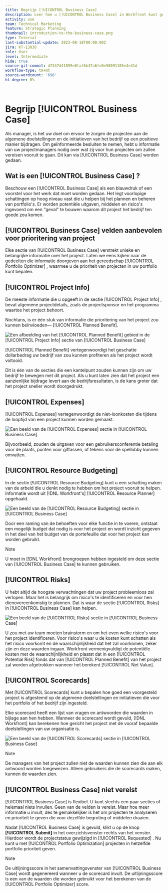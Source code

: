 ```yaml
---
title: Begrijp [!UICONTROL Business Case]
description: Leer hoe u [!UICONTROL Business Case] in Workfront kunt gebruiken om aangevraagde projecten te evalueren en deze te vergelijken met andere projecten in uw portfolio.
activity: use
team: Technical Marketing
feature: Strategic Planning
thumbnail: introduction-to-the-business-case.png
type: Tutorial
last-substantial-update: 2023-08-18T00:00:00Z
jira: KT-13836
role: User
level: Intermediate
hide: true
source-git-commit: d7347d41099e0faf6b47a6fe0e58091105e4e41d
workflow-type: tm+mt
source-wordcount: '698'
ht-degree: 0%

---
```


# Begrijp [!UICONTROL Business Case]

Als manager, is het uw doel om ervoor te zorgen de projecten aan de algemene doelstellingen en de initiatieven van het bedrijf op een positieve manier bijdragen. Om geïnformeerde besluiten te nemen, hebt u informatie van uw projectmanagers nodig over wat zij voor hun projecten om zullen vereisen vooruit te gaan. Dit kan via [!UICONTROL Business Case] worden gedaan.

## Wat is een [!UICONTROL Business Case] ?

Beschouw een [!UICONTROL Business Case] als een blauwdruk of een voorstel voor het werk dat moet worden gedaan. Het legt voorlopige schattingen op hoog niveau vast die u helpen bij het plannen en beheren van portfolio&#39;s. Er worden potentiële uitgaven, middelen en risico&#39;s ingevoerd om een &quot;geval&quot; te bouwen waarom dit project het bedrijf ten goede zou komen.

## [!UICONTROL Business Case] velden aanbevolen voor prioritering van project

Elke sectie van [!UICONTROL Business Case] verstrekt unieke en belangrijke informatie over het project. Laten we eens kijken naar de gedeelten die informatie doorgeven aan het gereedschap [!UICONTROL Portfolio Optimizer] , waarmee u de prioriteit van projecten in uw portfolio kunt bepalen.

## [!UICONTROL Project Info]

De meeste informatie die u opgeeft in de sectie [!UICONTROL Project Info] , bevat algemene projectdetails, zoals de projectsponsor en het programma waartoe het project behoort.

Nochtans, is er één stuk van informatie die prioritering van het project zou kunnen beïnvloeden— [!UICONTROL Planned Benefit].

![ Een afbeelding van het [!UICONTROL Planned Benefit] gebied in de [!UICONTROL Project Info] sectie van [!UICONTROL Business Case]](assets/05-portfolio-management4.png)

[!UICONTROL Planned Benefit] vertegenwoordigt het geschatte dollarbedrag uw bedrijf van zou kunnen profiteren als het project wordt voltooid.

Dit is één van de secties die een kantelpunt zouden kunnen zijn om uw bedrijf te bewegen met dit project. Als u kunt laten zien dat het project een aanzienlijke bijdrage levert aan de bedrijfsresultaten, is de kans groter dat het project sneller wordt doorgedrukt.

## [!UICONTROL Expenses]

[!UICONTROL Expenses] vertegenwoordigt de niet-loonkosten die tijdens de looptijd van een project kunnen worden gemaakt.

![ Een beeld van de [!UICONTROL Expenses] sectie in [!UICONTROL Business Case]](assets/06-portfolio-management5.png)

Bijvoorbeeld, zouden de uitgaven voor een gebruikersconferentie betaling voor de plaats, punten voor giftassen, of tekens voor de spellobby kunnen omvatten.

## [!UICONTROL Resource Budgeting]

In de sectie [!UICONTROL Resource Budgeting] kunt u een schatting maken van de arbeid die u denkt nodig te hebben om het project vooruit te helpen. Informatie wordt uit [!DNL Workfront's] [!UICONTROL Resource Planner] opgehaald.

![ Een beeld van de [!UICONTROL Resource Budgeting] sectie in [!UICONTROL Business Case]](assets/07-portfolio-management6.png)

Door een raming van de behoeften voor elke functie in te voeren, ontstaat een mogelijk budget dat nodig is voor het project en wordt inzicht gegeven in het deel van het budget van de portefeuille dat voor het project kan worden gebruikt.

>[!NOTE]
>
>U moet in [!DNL Workfront] brongroepen hebben ingesteld om deze sectie van [!UICONTROL Business Case] te kunnen gebruiken.

## [!UICONTROL Risks]

U hebt altijd de hoogste verwachtingen dat uw project probleemloos zal verlopen. Maar het is belangrijk om risico&#39;s te identificeren en voor hen dienovereenkomstig te plannen. Dat is waar de sectie [!UICONTROL Risks] in [!UICONTROL Business Case] kan helpen.

![ Een beeld van de [!UICONTROL Risks] sectie in [!UICONTROL Business Case]](assets/08-portfolio-management7.png)

U zou met uw team moeten brainstorm en om het even welke risico&#39;s voor het project identificeren. Voor risico&#39;s waar u de kosten kunt schatten als het risico voorkomt en de waarschijnlijkheid dat het zal voorkomen, zeker zijn en deze waarden ingaan. Workfront vermenigvuldigt de potentiële kosten met de waarschijnlijkheid en plaatst dat in een [!UICONTROL Potential Risk] fonds dat van [!UICONTROL Planned Benefit] van het project zal worden afgetrokken wanneer het berekent [!UICONTROL Net Value].

## [!UICONTROL Scorecards]

Met [!UICONTROL Scorecards] kunt u bepalen hoe goed een voorgesteld project is afgestemd op de algemene doelstellingen en initiatieven die voor het portfolio of het bedrijf zijn ingesteld.

Elke scorecard heeft een lijst van vragen en antwoorden die waarden in bijlage aan hen hebben. Wanneer de scorecard wordt gevuld, [!DNL Workfront] kan berekenen hoe gericht het project met de vooraf bepaalde doelstellingen van uw organisatie is.

![ Een beeld van de [!UICONTROL Scorecards] sectie in [!UICONTROL Business Case]](assets/09-portfolio-management8.png)

>[!NOTE]
>
>De managers van het project zullen niet de waarden kunnen zien die aan elk antwoord worden toegewezen. Alleen gebruikers die de scorecards maken, kunnen de waarden zien.

## [!UICONTROL Business Case] niet vereist

[!UICONTROL Business Case] is flexibel. U kunt slechts een paar secties of helemaal niets invullen. Geen van de velden is vereist. Maar hoe meer informatie u invult, des te gemakkelijker is het om projecten te analyseren en prioriteit te geven die voor dezelfde begroting of middelen draaien.

Nadat [!UICONTROL Business Case] is gevuld, klikt u op de knop **[!UICONTROL Submit]** in het overzichtsvenster rechts van het venster. Hierdoor wordt de projectstatus gewijzigd in [!UICONTROL Requested] . Nu kunt u met [!UICONTROL Portfolio Optimization] projecten in hetzelfde portfolio prioriteit geven.

>[!NOTE]
>
>De uitlijningsscore in het samenvattingsvenster van [!UICONTROL Business Case] wordt gegenereerd wanneer u de scorecard invult. De uitlijningsscore is een van de waarden die worden gebruikt voor het berekenen van de [!UICONTROL Portfolio Optimizer] score.

<!-- 
Learn more graphic and links to documentation articles
* Overview of areas of the business case 
* Create a business case for a project   
* Create a scorecard 
* Apply a scorecard to a project and generate an alignment score 
-->
